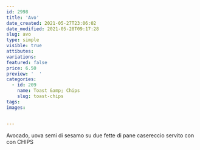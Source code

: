 ```yaml
---
id: 2998
title: 'Avo'
date_created: 2021-05-27T23:06:02
date_modified: 2021-05-28T09:17:28
slug: avo
type: simple
visible: true
attibutes: 
variations:
featured: false
price: 6.50
preview: '  '
categories: 
  - id: 209
    name: Toast &amp; Chips
    slug: toast-chips
tags: 
images: 


---
```


<p>Avocado, uova semi di sesamo su due fette di pane casereccio servito con con CHIPS</p>

